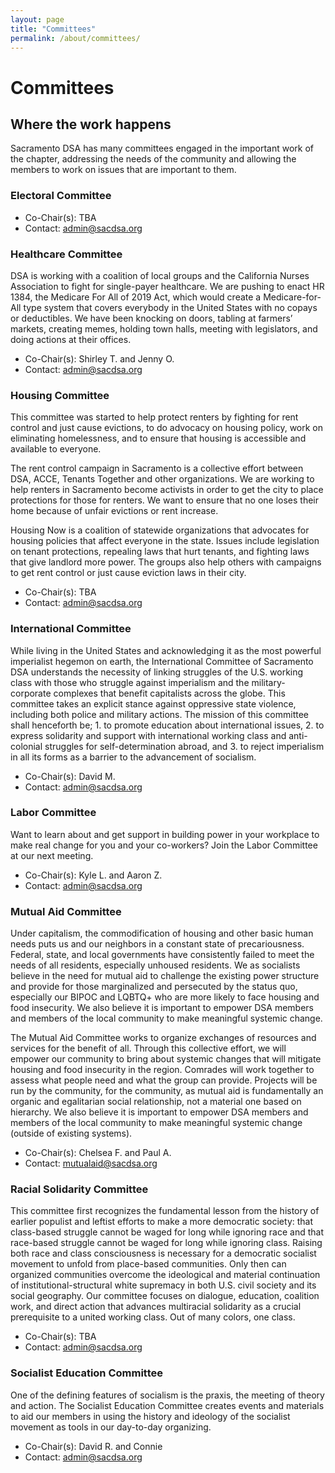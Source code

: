 ```yaml
---
layout: page
title: "Committees"
permalink: /about/committees/
---
```

# Committees
## Where the work happens

Sacramento DSA has many committees engaged in the important work of the chapter,
addressing the needs of the community and allowing the members to work on issues
that are important to them.

### Electoral Committee

* Co-Chair(s): TBA
* Contact: admin@sacdsa.org

### Healthcare Committee

DSA is working with a coalition of local groups and the California Nurses
Association to fight for single-payer healthcare. We are pushing to enact HR
1384, the Medicare For All of 2019 Act, which would create a Medicare-for-All
type system that covers everybody in the United States with no copays or
deductibles. We have been knocking on doors, tabling at farmers’ markets,
creating memes, holding town halls, meeting with legislators, and doing actions
at their offices.

* Co-Chair(s): Shirley T. and Jenny O.
* Contact: admin@sacdsa.org

### Housing Committee

This committee was started to help protect renters by fighting for rent control
and just cause evictions, to do advocacy on housing policy, work on eliminating
homelessness, and to ensure that housing is accessible and available to
everyone.

The rent control campaign in Sacramento is a collective effort between DSA,
ACCE, Tenants Together and other organizations. We are working to help renters
in Sacramento become activists in order to get the city to place protections for
those for renters. We want to ensure that no one loses their home because of
unfair evictions or rent increase.

Housing Now is a coalition of statewide organizations that advocates for housing
policies that affect everyone in the state. Issues include legislation on tenant
protections, repealing laws that hurt tenants, and fighting laws that give
landlord more power. The groups also help others with campaigns to get rent
control or just cause eviction laws in their city.

* Co-Chair(s): TBA
* Contact: admin@sacdsa.org

### International Committee

While living in the United States and acknowledging it as the most powerful
imperialist hegemon on earth, the International Committee of Sacramento DSA
understands the necessity of linking struggles of the U.S. working class with
those who struggle against imperialism and the military-corporate complexes that
benefit capitalists across the globe. This committee takes an explicit stance
against oppressive state violence, including both police and military actions.
The mission of this committee shall henceforth be; 1. to promote education about
international issues, 2. to express solidarity and support with international
working class and anti-colonial struggles for self-determination abroad, and 3.
to reject imperialism in all its forms as a barrier to the advancement of
socialism.

* Co-Chair(s): David M.
* Contact: admin@sacdsa.org

### Labor Committee

Want to learn about and get support in building power in your workplace to make
real change for you and your co-workers? Join the Labor Committee at our next
meeting.

* Co-Chair(s): Kyle L. and Aaron Z.
* Contact: admin@sacdsa.org

### Mutual Aid Committee

Under capitalism, the commodification of housing and other basic human needs
puts us and our neighbors in a constant state of precariousness. Federal, state,
and local governments have consistently failed to meet the needs of all
residents, especially unhoused residents. We as socialists believe in the need
for mutual aid to challenge the existing power structure and provide for those
marginalized and persecuted by the status quo, especially our BIPOC and LQBTQ+
who are more likely to face housing and food insecurity. We also believe it is
important to empower DSA members and members of the local community to make
meaningful systemic change.

The Mutual Aid Committee works to organize exchanges of resources and services
for the benefit of all. Through this collective effort, we will empower our
community to bring about systemic changes that will mitigate housing and food
insecurity in the region. Comrades will work together to assess what people need
and what the group can provide. Projects will be run by the community, for the
community, as mutual aid is fundamentally an organic and egalitarian social
relationship, not a material one based on hierarchy. We also believe it is
important to empower DSA members and members of the local community to make
meaningful systemic change (outside of existing systems).

* Co-Chair(s): Chelsea F. and Paul A.
* Contact: mutualaid@sacdsa.org

### Racial Solidarity Committee

This committee first recognizes the fundamental lesson from the history of
earlier populist and leftist efforts to make a more democratic society: that
class-based struggle cannot be waged for long while ignoring race and that
race-based struggle cannot be waged for long while ignoring class. Raising both
race and class consciousness is necessary for a democratic socialist movement to
unfold from place-based communities. Only then can organized communities
overcome the ideological and material continuation of institutional-structural
white supremacy in both U.S. civil society and its social geography. Our
committee focuses on dialogue, education, coalition work, and direct action that
advances multiracial solidarity as a crucial prerequisite to a united working
class. Out of many colors, one class.

* Co-Chair(s): TBA
* Contact: admin@sacdsa.org

### Socialist Education Committee

One of the defining features of socialism is the praxis, the meeting of theory
and action. The Socialist Education Committee creates events and materials to
aid our members in using the history and ideology of the socialist movement as
tools in our day-to-day organizing.

* Co-Chair(s): David R. and Connie
* Contact: admin@sacdsa.org
